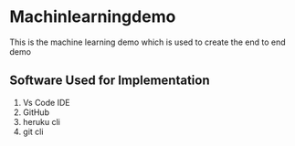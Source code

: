 # Machinlearningdemo
This is the machine learning demo which is used to create the end to end demo 
## Software Used for Implementation

1) Vs Code IDE 
2) GitHub
3) heruku cli 
4) git cli 

